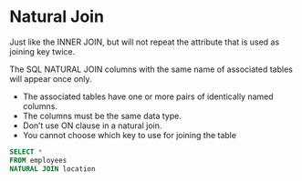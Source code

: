 # Natural Join
Just like the INNER JOIN, but will not repeat the attribute that is used as joining key twice.

The SQL NATURAL JOIN columns with the same name of associated tables will appear once only.

- The associated tables have one or more pairs of identically named columns.
- The columns must be the same data type.
- Don’t use ON clause in a natural join.
- You cannot choose which key to use for joining the table

```sql
SELECT *
FROM employees
NATURAL JOIN location
```
